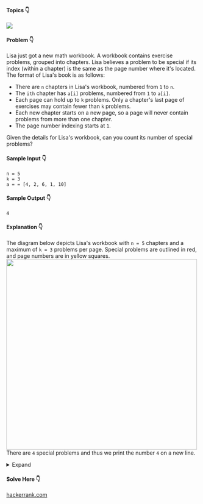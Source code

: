 #### Topics :point_down:
![](https://img.shields.io/badge/-array-wheat) 

#### Problem :point_down:
Lisa just got a new math workbook. A workbook contains exercise problems, grouped into chapters. Lisa believes a problem to be special if its index (within a chapter) is the same as the page number where it's located. The format of Lisa's book is as follows:
- There are `n` chapters in Lisa's workbook, numbered from `1` to `n`.
- The `ith` chapter has `a[i]` problems, numbered from `1` to `a[i]`.
- Each page can hold up to `k` problems. Only a chapter's last page of exercises may contain fewer than `k` problems.
- Each new chapter starts on a new page, so a page will never contain problems from more than one chapter.
- The page number indexing starts at `1`.

Given the details for Lisa's workbook, can you count its number of special problems?
#### Sample Input :point_down:
```
n = 5
k = 3
a = = [4, 2, 6, 1, 10]
```
#### Sample Output :point_down:
```
4
```
#### Explanation :point_down:
The diagram below depicts Lisa's workbook with `n = 5` chapters and a maximum of `k = 3` problems per page. Special problems are outlined in red, and page numbers are in yellow squares.  
<img src="https://s3.amazonaws.com/hr-challenge-images/17892/1456473832-d122786d1e-bear_workbook.png" width="500">  
There are `4` special problems and thus we print the number `4` on a new line.
<details>
<summary>Expand</summary>

#### Python :point_down:
```py
def workbook(n, k, a):
    s = 0 # special problems
    c = 0 # chapter number
    p = 1 # page number
    q = 1 # problem number

    while c < n:
        if q <= p and p <= min(q+k-1, a[c]):
            s += 1
        p += 1
        q += k
        if q > a[c]: # next chapter
            c += 1
            q = 1
    
    return s
```
#### Time Complexity :point_down:
```
O(n)
```
#### Space Complexity :point_down:
```
O(1)
```
</details>

#### Solve Here :point_down:
[hackerrank.com](https://www.hackerrank.com/challenges/lisa-workbook/problem)
